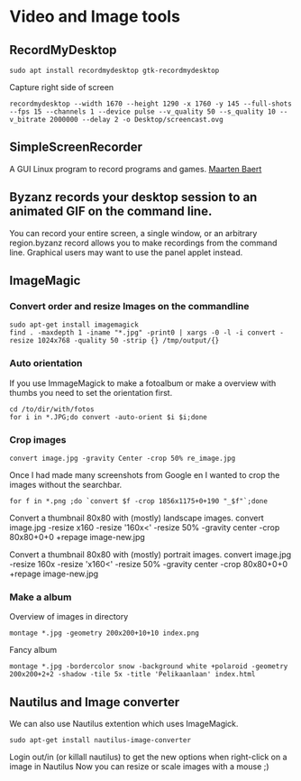 # Video and Image tools

## RecordMyDesktop

    sudo apt install recordmydesktop gtk-recordmydesktop

Capture right side of screen

    recordmydesktop --width 1670 --height 1290 -x 1760 -y 145 --full-shots --fps 15 --channels 1 --device pulse --v_quality 50 --s_quality 10 --v_bitrate 2000000 --delay 2 -o Desktop/screencast.ovg


##  SimpleScreenRecorder
A GUI Linux program to record programs and games. [Maarten Baert](http://www.maartenbaert.be/simplescreenrecorder/)

## Byzanz records your desktop session to an animated GIF on the command line.

You can record  your entire screen, a single window, or an arbitrary  region.byzanz record  allows you to make recordings from the command line.  Graphical  users may want to use the panel applet instead.

## ImageMagic

### Convert order and resize Images on the commandline

    sudo apt-get install imagemagick
    find . -maxdepth 1 -iname "*.jpg" -print0 | xargs -0 -l -i convert -resize 1024x768 -quality 50 -strip {} /tmp/output/{}

### Auto orientation 

If you use ImmageMagick to make a fotoalbum or make a overview with thumbs you need to set the orientation first.

    cd /to/dir/with/fotos
    for i in *.JPG;do convert -auto-orient $i $i;done

### Crop images 
    convert image.jpg -gravity Center -crop 50% re_image.jpg

Once I had made many screenshots from Google en I wanted to crop the images without the searchbar.

    for f in *.png ;do `convert $f -crop 1856x1175+0+190 "_$f"`;done

Convert a thumbnail 80x80 with (mostly) landscape images.
    convert image.jpg -resize x160 -resize '160x<'   -resize 50% -gravity center  -crop 80x80+0+0 +repage image-new.jpg

Convert a thumbnail 80x80 with (mostly) portrait images.
    convert image.jpg -resize 160x -resize 'x160<'   -resize 50% -gravity center  -crop 80x80+0+0 +repage image-new.jpg

### Make a album
Overview of  images in directory

    montage *.jpg -geometry 200x200+10+10 index.png

Fancy album

    montage *.jpg -bordercolor snow -background white +polaroid -geometry 200x200+2+2 -shadow -tile 5x -title 'Pelikaanlaan' index.html

## Nautilus and Image converter

We can also use Nautilus extention which uses ImageMagick.

    sudo apt-get install nautilus-image-converter

Login out/in (or killall nautilus) to get the new options when right-click on a image in Nautilus 
Now you can resize or scale images with a mouse ;)

